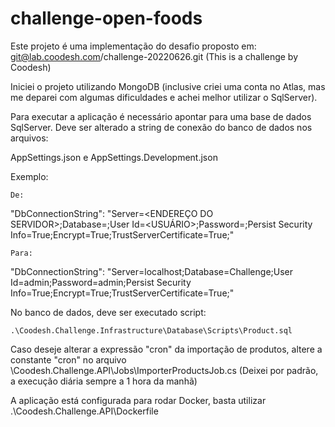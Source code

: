# challenge-open-foods

Este projeto é uma implementação do desafio proposto em:
git@lab.coodesh.com/challenge-20220626.git  (This is a challenge by Coodesh)

Iniciei o projeto utilizando MongoDB (inclusive criei uma conta no Atlas, mas me deparei com algumas dificuldades e achei melhor utilizar o SqlServer).

Para executar a aplicação é necessário apontar para uma base de dados SqlServer.
Deve ser alterado a string de conexão do banco de dados nos arquivos:

AppSettings.json e AppSettings.Development.json

Exemplo:

	De:
	
"DbConnectionString": "Server=<ENDEREÇO DO SERVIDOR>;Database=<NOME DO BANCO DE DADOS>;User Id=<USUÁRIO>;Password=<SENHA>;Persist Security Info=True;Encrypt=True;TrustServerCertificate=True;"

	Para:
	
"DbConnectionString": "Server=localhost;Database=Challenge;User Id=admin;Password=admin;Persist Security Info=True;Encrypt=True;TrustServerCertificate=True;"

No banco de dados, deve ser executado script:

	.\Coodesh.Challenge.Infrastructure\Database\Scripts\Product.sql
	
Caso deseje alterar a expressão "cron" da importação de produtos, altere a constante "cron" no arquivo \Coodesh.Challenge.API\Jobs\ImporterProductsJob.cs
(Deixei por padrão, a execução diária sempre a 1 hora da manhã)

A aplicação está configurada para rodar Docker, basta utilizar .\Coodesh.Challenge.API\Dockerfile